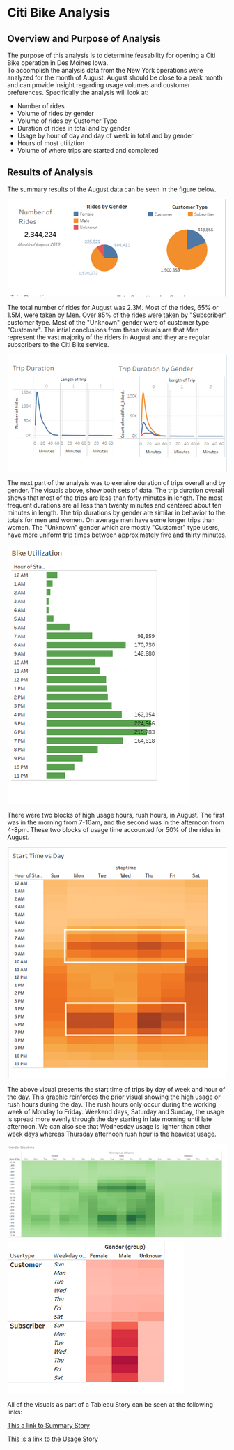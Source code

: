 # Citi Bike Analysis
## Overview and Purpose of Analysis
The purpose of this analysis is to determine feasability for opening a Citi Bike operation in Des Moines Iowa.  
To accomplish the analysis data from the New York operations were analyzed for the month of August.  August should be close to a peak month and can provide insight regarding usage volumes and customer preferences.
Specifically the analysis will look at:
-  Number of rides 
-  Volume of rides by gender
-  Volume of rides by Customer Type
-  Duration of rides in total and by gender
-  Usage by hour of day and day of week in total and by gender
-  Hours of most utiliztion 
-  Volume of where trips are started and completed

## Results of Analysis
The summary results of the August data can be seen in the figure below.

<img src="Summary_statistics.png" alt="Summary Statistics" >

The total number of rides for August was 2.3M.  Most of the rides, 65% or 1.5M, were taken by Men.  Over 85% of the rides were taken by "Subscriber" customer type.  Most of the "Unknown" gender were of customer type "Customer".  The intial conclusions from these visuals are that Men represent the vast majority of the riders in August and they are regular subscribers to the Citi Bike service.

<img src="trip_durations.png">
 
 The next part of the analysis was to exmaine duration of trips overall and by gender.  The visuals above, show both sets of data.  The trip duration overall shows that most of the trips are less than forty minutes in length.  The most frequent durations are all less than twenty minutes and centered about ten minutes in length.
  The trip durations by gender are similar in behavior to the totals for men and women.  On average men have some longer trips than women.  The "Unknown" gender which are mostly "Customer" type users, have more uniform trip times between approximately  five and thirty minutes.
  
<img src="Bike_utilization.png">  

There were two blocks of high usage hours, rush hours, in August.  The first was in the morning from 7-10am, and the second was in the afternoon from 4-8pm.  These two blocks of usage time accounted for 50% of the rides in August.  

<img src="Starttime_by_Dayhour.png">

The above visual presents the start time of trips by day of week and hour of the day.  This graphic reinforces the prior visual showing the high usage or rush hours during the day.  The rush hours only occur during the working week of Monday to Friday.  Weekend days, Saturday and Sunday, the usage is spread more evenly through the day starting in late morning until late afternoon.  We can also see that Wednesday usage is lighter than other week days whereas Thursday afternoon rush hour is the heaviest usage.

<img src="Gender_stoptime_dayhour.png">     <img src="dayuse_gender_day.png">








All of the visuals as part of a Tableau Story can be seen at the following links:

[This a link to Summary Story](https://public.tableau.com/app/profile/bill.remy/viz/Mod14Challenge_16557427414530/CitiBikeOverview?publish=yes)


[This is a link to the Usage Story](https://public.tableau.com/app/profile/bill.remy/viz/Mod14Challenge_16557427414530/CitiBikeUsage?publish=yes)
